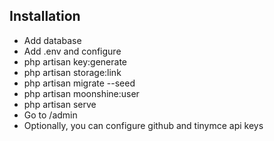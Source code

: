 ## Installation

- Add database
- Add .env and configure
- php artisan key:generate
- php artisan storage:link
- php artisan migrate --seed
- php artisan moonshine:user
- php artisan serve
- Go to /admin
- Optionally, you can configure github and tinymce api keys
